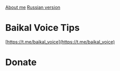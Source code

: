 [About me](./1.bio.md)   [Russian version](./2.russian-tips.md)
# Baikal Voice Tips
[https://t.me/baikal_voice](https://t.me/baikal_voice)

# Donate
